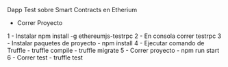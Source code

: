 Dapp Test sobre Smart Contracts en Etherium

- Correr Proyecto

1 - Instalar npm install -g ethereumjs-testrpc
2 - En consola correr testrpc
3 - Instalar paquetes de proyecto
    - npm install
4 - Ejecutar comando de Truffle
    - truffle compile
    - truffle migrate
5 - Correr proyecto
    - npm run start
6 - Correr test
    - truffle test

